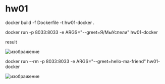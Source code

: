 # hw01
docker build -f Dockerfile -t hw01-docker .

docker run -p 8033:8033 -e ARGS="--greet=Я/МыУспели"  hw01-docker 

result

![изображение](https://user-images.githubusercontent.com/39415841/186971815-1338ba8e-ad0a-4d4c-bebd-782ede158161.png)


 docker run --rm -p 8033:8033 -e ARGS="--greet=hello-ma-friend"  hw01-docker 

![изображение](https://user-images.githubusercontent.com/39415841/186972195-b71f5b24-fbd5-4396-8d91-93f8fe9404bf.png)
